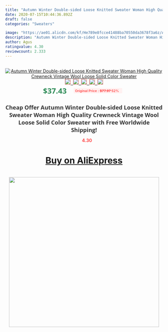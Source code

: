 ```yaml
---
title: "Autumn Winter Double-sided Loose Knitted Sweater Woman High Quality Crewneck Vintage Wool Loose Solid Color Sweater"
date: 2020-07-15T10:44:36.892Z
draft: false
categories: "Sweaters"

image: "https://ae01.alicdn.com/kf/He789e8fcce41488ba70550da3678f3a6z/Autumn-Winter-Double-sided-Loose-Knitted-Sweater-Woman-High-Quality-Crewneck-Vintage-Wool-Loose-Solid-Color.jpg"
description: "Autumn Winter Double-sided Loose Knitted Sweater Woman High Quality Crewneck Vintage Wool Loose Solid Color Sweater"
author: Agus
ratingvalue: 4.30
reviewcount: 2.333
---
```

<br>
<div style="text-align: center;">
<a href="https://s.click.aliexpress.com/e/_AKXG7T" target="_blank" rel="nofollow noopener noreferrer"><img alt="Autumn Winter Double-sided Loose Knitted Sweater Woman High Quality Crewneck Vintage Wool Loose Solid Color Sweater" class="magnifier-image" src="https://ae01.alicdn.com/kf/He789e8fcce41488ba70550da3678f3a6z/Autumn-Winter-Double-sided-Loose-Knitted-Sweater-Woman-High-Quality-Crewneck-Vintage-Wool-Loose-Solid-Color.jpg_640x640.jpg">
<br>
<img style="border:1px solid salmon" src="https://ae01.alicdn.com/kf/He789e8fcce41488ba70550da3678f3a6z/Autumn-Winter-Double-sided-Loose-Knitted-Sweater-Woman-High-Quality-Crewneck-Vintage-Wool-Loose-Solid-Color.jpg_120x120.jpg">&nbsp;&nbsp;<img style="border:1px solid salmon" src="https://ae01.alicdn.com/kf/H8533b03b1b4147de9c5dd7cead24a9b2n/Autumn-Winter-Double-sided-Loose-Knitted-Sweater-Woman-High-Quality-Crewneck-Vintage-Wool-Loose-Solid-Color.jpg_120x120.jpg">&nbsp;&nbsp;<img style="border:1px solid salmon" src="https://ae01.alicdn.com/kf/H86be62601d6c4875a484ca5907e1bbdbi/Autumn-Winter-Double-sided-Loose-Knitted-Sweater-Woman-High-Quality-Crewneck-Vintage-Wool-Loose-Solid-Color.jpg_120x120.jpg">&nbsp;&nbsp;<img style="border:1px solid salmon" src="https://ae01.alicdn.com/kf/H81ad3f3b7c4747e9a7183198c69d48a73/Autumn-Winter-Double-sided-Loose-Knitted-Sweater-Woman-High-Quality-Crewneck-Vintage-Wool-Loose-Solid-Color.jpg_120x120.jpg">&nbsp;&nbsp;<img style="border:1px solid salmon" src="https://ae01.alicdn.com/kf/H9343c7dbbb9b45579826ec5998e399f0k/Autumn-Winter-Double-sided-Loose-Knitted-Sweater-Woman-High-Quality-Crewneck-Vintage-Wool-Loose-Solid-Color.jpg_120x120.jpg"></a></div><br0>
<div style="text-align: center;"><span style="background-color: white; border: 0px; box-sizing: border-box; color: seagreen; display: inline-block; font-family: &quot;open sans&quot; , &quot;arial&quot; , &quot;helvetica&quot; , sans-serif , &quot;heiti&quot;; font-size: 24px; font-stretch: inherit; font-weight: 700; line-height: inherit; margin: 0px 10px 0px 0px; padding: 0px; vertical-align: middle;">$37.43 </span>
<span style="background: rgb(255 , 241 , 241); border-radius: 3px; border: 0px; box-sizing: border-box; color: #ff4747; display: inline-block; font-family: inherit; font-size: 12px; font-stretch: inherit; font-style: inherit; font-variant: inherit; font-weight: 600; line-height: inherit; margin: 0px; padding: 2px 5px; transform: scale(0.9); vertical-align: middle;">Original Price : <b style="text-decoration: line-through;">$77.97 </b> 52%&nbsp;&nbsp;</span></div>
<h1 style="color: #333333; display: inline-block; font-family: &quot;open sans&quot; , &quot;arial&quot; , &quot;helvetica&quot; , sans-serif , &quot;heiti&quot;; font-size: 18px; font-stretch: inherit; font-weight: 700; text-align: center;">Cheap Offer Autumn Winter Double-sided Loose Knitted Sweater Woman High Quality Crewneck Vintage Wool Loose Solid Color Sweater with Free Worldwide Shipping!</h1>
<div style="color: #ff4747; text-align: center;">
<img src="https://4.bp.blogspot.com/-M0ZcTcb-5uY/XleCXlxnR4I/AAAAAAAAAEc/OrjgMkXV1oMQFaCRZj5HQwOCBcu3w1FegCPcBGAYYCw/s1600/star.png" style="height: 15px;">&nbsp;<b>4.30</b></div>
<div class="button_cont" align="center"><a class="buynow_a" href="https://s.click.aliexpress.com/e/_AKXG7T" target="_blank" rel="nofollow noopener noreferrer"><H1>Buy on AliExpress</H1></a></div><br>
<div class="separator" style="clear: both; text-align: center;">
<img src="https://lh3.googleusercontent.com/-pTy5HemUv9M/XlePHvY0dAI/AAAAAAAAAE4/0nX5iRUoIWY8eMW9Dpxeirr157OZliDIgCLcBGAsYHQ/s1600/badge.gif" width="480">
</div>
